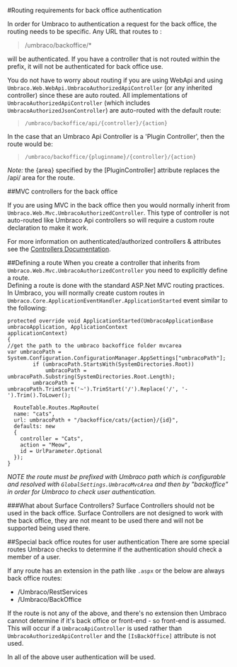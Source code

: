#Routing requirements for back office authentication

In order for Umbraco to authentication a request for the back office, the routing needs to be specific. Any URL that routes to :

> /umbraco/backoffice/*

will be authenticated. If you have a controller that is not routed within the prefix, it will not be authenticated for back office use.

You do not have to worry about routing if you are using WebApi and using `Umbraco.Web.WebApi.UmbracoAuthorizedApiController` (or any inherited controller) since these are auto routed. All implementations of `UmbracoAuthorizedApiController` (which includes `UmbracoAuthorizedJsonController`) are auto-routed with the default route:

> `/umbraco/backoffice/api/{controller}/{action}`

In the case that an Umbraco Api Controller is a 'Plugin Controller', then the route would be:

> `/umbraco/backoffice/{pluginname}/{controller}/{action}`

_Note:_ the {area} specified by the [PluginController] attribute replaces the /api/ area for the route.


##MVC controllers for the back office

If you are using MVC in the back office then you would normally inherit from `Umbraco.Web.Mvc.UmbracoAuthorizedController`. This type of controller is not auto-routed like Umbraco Api controllers so will require a custom route declaration to make it work.

For more information on authenticated/authorized controllers & attributes see the [Controllers Documentation](../../../Implementation/Controllers/index.md).

##Defining a route
When you create a controller that inherits from `Umbraco.Web.Mvc.UmbracoAuthorizedController` you need to explicitly define a route.  
Defining a route is done with the standard ASP.Net MVC routing practices. In Umbraco, you will normally create custom routes in `Umbraco.Core.ApplicationEventHandler.ApplicationStarted` event similar to the following:


    protected override void ApplicationStarted(UmbracoApplicationBase umbracoApplication, ApplicationContext    
    applicationContext)
    {
    //get the path to the umbraco backoffice folder mvcarea
    var umbracoPath = System.Configuration.ConfigurationManager.AppSettings["umbracoPath"];
            if (umbracoPath.StartsWith(SystemDirectories.Root)) 
                umbracoPath = umbracoPath.Substring(SystemDirectories.Root.Length);
            umbracoPath = umbracoPath.TrimStart('~').TrimStart('/').Replace('/', '-').Trim().ToLower();
      
      RouteTable.Routes.MapRoute(
      name: "cats",
      url: umbracoPath + "/backoffice/cats/{action}/{id}",
      defaults: new
      {
        controller = "Cats",
        action = "Meow",
        id = UrlParameter.Optional
      });
    }

_NOTE the route must be prefixed with Umbraco path which is configurable and resolved with `GlobalSettings.UmbracoMvcArea` and then by "backoffice" in order for Umbraco to check user authentication._

###What about Surface Controllers?
Surface Controllers should not be used in the back office.  Surface Controllers are not designed to work with the back office, they are not meant to be used there and will not be supported being used there.

##Special back office routes for user authentication
There are some special routes Umbraco checks to determine if the authentication should check a member of a user.

If any route has an extension in the path like `.aspx` or the below are always back office routes:

*  /Umbraco/RestServices
*  /Umbraco/BackOffice

If the route is not any of the above, and there's no extension then Umbraco cannot determine if it's back office or front-end - so front-end is assumed. This will occur if a `UmbracoApiController` is used rather than `UmbracoAuthorizedApiController` and the `[IsBackOffice]` attribute is not used.

In all of the above user authentication will be used.
